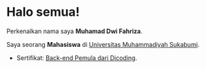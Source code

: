 # Halo semua! 

Perkenalkan nama saya **Muhamad Dwi Fahriza**.

Saya seorang **Mahasiswa** di [Universitas Muhammadiyah Sukabumi](https://ummi.ac.id/).

- Sertifikat:
[Back-end Pemula dari Dicoding](https://www.dicoding.com/certificates/4EXGYGO6DXRL).
